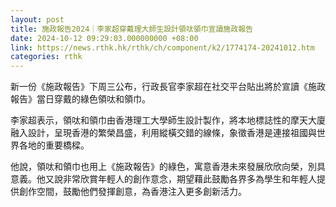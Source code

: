 ```yaml
---
layout: post
title: 施政報告2024｜李家超穿戴理大師生設計領呔領巾宣讀施政報告
date: 2024-10-12 09:29:03.000000000 +08:00
link: https://news.rthk.hk/rthk/ch/component/k2/1774174-20241012.htm
categories: rthk
---
```


新一份《施政報告》下周三公布，行政長官李家超在社交平台貼出將於宣讀《施政報告》當日穿戴的綠色領呔和領巾。

李家超表示，領呔和領巾由香港理工大學師生設計製作，將本地標誌性的摩天大廈融入設計，呈現香港的繁榮昌盛，利用縱橫交錯的線條，象徵香港是連接祖國與世界各地的重要橋樑。

他說，領呔和領巾也用上《施政報告》的綠色，寓意香港未來發展欣欣向榮，別具意義。他又說非常欣賞年輕人的創作意念，期望藉此鼓勵各界多為學生和年輕人提供創作空間，鼓勵他們發揮創意，為香港注入更多創新活力。
